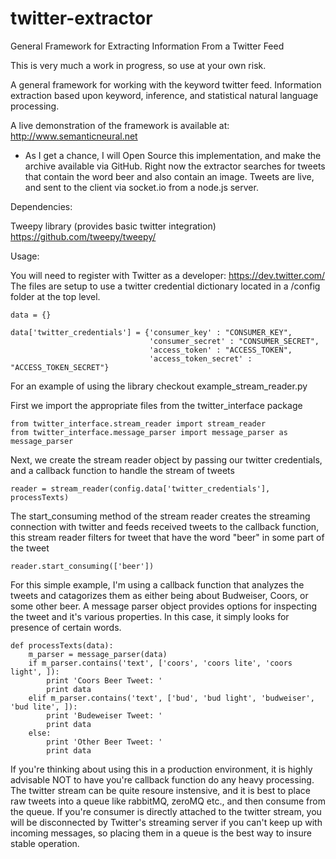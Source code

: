 twitter-extractor
=================

General Framework for Extracting Information From a Twitter Feed


This is very much a work in progress, so use at your own risk.


A general framework for working with the keyword twitter feed.  Information extraction based upon keyword, inference, and statistical natural language processing.

A live demonstration of the framework is available at: http://www.semanticneural.net
- As I get a chance, I will Open Source this implementation, and make the archive available via GitHub.  Right now the extractor searches for tweets that contain the word beer and also contain an image.  Tweets are live, and sent to the client via socket.io from a node.js server.


Dependencies:

Tweepy library (provides basic twitter integration) https://github.com/tweepy/tweepy/

Usage:

You will need to register with Twitter as a developer: https://dev.twitter.com/
The files are setup to use a twitter credential dictionary located in a /config folder at the top level.

```
data = {}

data['twitter_credentials'] = {'consumer_key' : "CONSUMER_KEY",
                               'consumer_secret' : "CONSUMER_SECRET",
                               'access_token' : "ACCESS_TOKEN",
                               'access_token_secret' : "ACCESS_TOKEN_SECRET"}
```

For an example of using the library checkout example_stream_reader.py

First we import the appropriate files from the twitter_interface package
```
from twitter_interface.stream_reader import stream_reader
from twitter_interface.message_parser import message_parser as message_parser
```    

Next, we create the stream reader object by passing our twitter credentials, and a callback function to handle the stream of tweets
```
reader = stream_reader(config.data['twitter_credentials'], processTexts)
```

The start_consuming method of the stream reader creates the streaming connection with twitter and feeds received tweets to the callback function, this stream reader filters for tweet that have the word "beer" in some part of the tweet
```
reader.start_consuming(['beer'])
```

For this simple example, I'm using a callback function that analyzes the tweets and catagorizes them as either being about Budweiser, Coors, or some other beer.  A message parser object provides options for inspecting the tweet and it's various properties.  In this case, it simply looks for presence of certain words.  
```
def processTexts(data):
    m_parser = message_parser(data)
    if m_parser.contains('text', ['coors', 'coors lite', 'coors light', ]):
        print 'Coors Beer Tweet: '
        print data
    elif m_parser.contains('text', ['bud', 'bud light', 'budweiser', 'bud lite', ]):
        print 'Budeweiser Tweet: '
        print data
    else:
        print 'Other Beer Tweet: '
        print data
```

If you're thinking about using this in a production environment, it is highly advisable NOT to have you're callback function do any heavy processing.  The twitter stream can be quite resoure instensive, and it is best to place raw tweets into a queue like rabbitMQ, zeroMQ etc., and then consume from the queue.  If you're consumer is directly attached to the twitter stream, you will be disconnected by Twitter's streaming server if you can't keep up with incoming messages, so placing them in a queue is the best way to insure stable operation.

